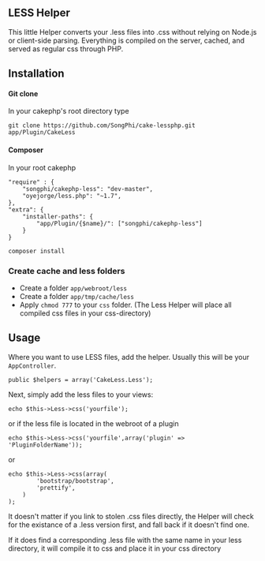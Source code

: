 ## LESS Helper

This little Helper converts your .less files into .css without relying on Node.js or client-side parsing.
Everything is compiled on the server, cached, and served as regular css through PHP.

## Installation


#### Git clone

In your cakephp's root directory type

    git clone https://github.com/SongPhi/cake-lessphp.git app/Plugin/CakeLess

#### Composer

In your root cakephp 

	"require" : {
		"songphi/cakephp-less": "dev-master",
		"oyejorge/less.php": "~1.7",
	},
	"extra": {
        "installer-paths": {
            "app/Plugin/{$name}/": ["songphi/cakephp-less"]
        }
    }
	
	composer install

### Create cache and less folders

- Create a folder `app/webroot/less`
- Create a folder `app/tmp/cache/less`
- Apply `chmod 777` to your `css` folder. (The Less Helper will place all compiled css files in your css-directory)

## Usage
Where you want to use LESS files, add the helper. Usually this will be your `AppController`.

	public $helpers = array('CakeLess.Less');

Next, simply add the less files to your views:

	echo $this->Less->css('yourfile');

or if the less file is located in the webroot of a plugin

	echo $this->Less->css('yourfile',array('plugin' => 'PluginFolderName'));
	
or
	
	echo $this->Less->css(array(
			'bootstrap/bootstrap',
			'prettify',
		)
	);

It doesn't matter if you link to stolen .css files directly, the Helper will check for the existance of a .less version first, and fall back if it doesn't find one.

If it does find a corresponding .less file with the same name in your less directory, it will compile it to css and place it in your css directory


